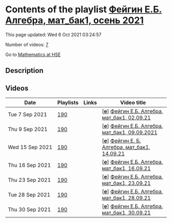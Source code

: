 # Contents of the playlist [Фейгин Е.Б. Алгебра, мат_бак1, осень 2021](https://www.youtube.com/playlist?list=PLq3E5oubNNoDdbBzTFI59xxGR452EkIwS)

This page updated: Wed 6 Oct 2021 03:24:57

Number of videos: [7](#videos)

Go to [Mathematics at HSE](../README.md)

## Description



## Videos

|Date|Playlists|Links|Video title|
|---|---|---|---|
| Tue&nbsp;7&nbsp;Sep&nbsp;2021 | [190](../playlists/190 "Фейгин Е.Б. Алгебра, мат&#95;бак1, осень 2021") |  | [[**e**](https://studio.youtube.com/video/cBdZeNjF2XI/edit "Edit")] [Фейгин Е.Б. Алгебра, мат&#95;бак1, 02.09.21](https://www.youtube.com/watch?v=cBdZeNjF2XI&list=PLq3E5oubNNoDdbBzTFI59xxGR452EkIwS) |
| Thu&nbsp;9&nbsp;Sep&nbsp;2021 | [190](../playlists/190 "Фейгин Е.Б. Алгебра, мат&#95;бак1, осень 2021") |  | [[**e**](https://studio.youtube.com/video/wEhOCbIWgqY/edit "Edit")] [Фейгин Е.Б. Алгебра, мат&#95;бак1, 09.09.2021](https://www.youtube.com/watch?v=wEhOCbIWgqY&list=PLq3E5oubNNoDdbBzTFI59xxGR452EkIwS) |
| Wed&nbsp;15&nbsp;Sep&nbsp;2021 | [190](../playlists/190 "Фейгин Е.Б. Алгебра, мат&#95;бак1, осень 2021") |  | [[**e**](https://studio.youtube.com/video/ot1FwSKOBgQ/edit "Edit")] [Фейгин Е. Б. Алгебра, мат&#95;бак1, 14.09.21](https://www.youtube.com/watch?v=ot1FwSKOBgQ&list=PLq3E5oubNNoDdbBzTFI59xxGR452EkIwS "БАКАЛАВРИАТ 2021/2022&#013;Алгебра&#013;Курс обязательный (Математика)&#013;Факультет математики&#013;1-й курс, 1 модуль") |
| Thu&nbsp;16&nbsp;Sep&nbsp;2021 | [190](../playlists/190 "Фейгин Е.Б. Алгебра, мат&#95;бак1, осень 2021") |  | [[**e**](https://studio.youtube.com/video/lXuN7AOy7X0/edit "Edit")] [Фейгин Е.Б. Алгебра, мат&#95;бак1, 16.09.21](https://www.youtube.com/watch?v=lXuN7AOy7X0&list=PLq3E5oubNNoDdbBzTFI59xxGR452EkIwS "начало лекции отсутствует: преподаватель не включил запись") |
| Thu&nbsp;23&nbsp;Sep&nbsp;2021 | [190](../playlists/190 "Фейгин Е.Б. Алгебра, мат&#95;бак1, осень 2021") |  | [[**e**](https://studio.youtube.com/video/L6vcnqi0mUA/edit "Edit")] [Фейгин Е.Б. Алгебра, мат&#95;бак1, 23.09.21](https://www.youtube.com/watch?v=L6vcnqi0mUA&list=PLq3E5oubNNoDdbBzTFI59xxGR452EkIwS) |
| Tue&nbsp;28&nbsp;Sep&nbsp;2021 | [190](../playlists/190 "Фейгин Е.Б. Алгебра, мат&#95;бак1, осень 2021") |  | [[**e**](https://studio.youtube.com/video/Tnfj8gb5Z38/edit "Edit")] [Фейгин Е.Б. Алгебра, мат&#95;бак1, 28.09.21](https://www.youtube.com/watch?v=Tnfj8gb5Z38&list=PLq3E5oubNNoDdbBzTFI59xxGR452EkIwS) |
| Thu&nbsp;30&nbsp;Sep&nbsp;2021 | [190](../playlists/190 "Фейгин Е.Б. Алгебра, мат&#95;бак1, осень 2021") |  | [[**e**](https://studio.youtube.com/video/--zTBe7Pfao/edit "Edit")] [Фейгин Е.Б. Алгебра, мат&#95;бак1, 30.09.21](https://www.youtube.com/watch?v=--zTBe7Pfao&list=PLq3E5oubNNoDdbBzTFI59xxGR452EkIwS) |
